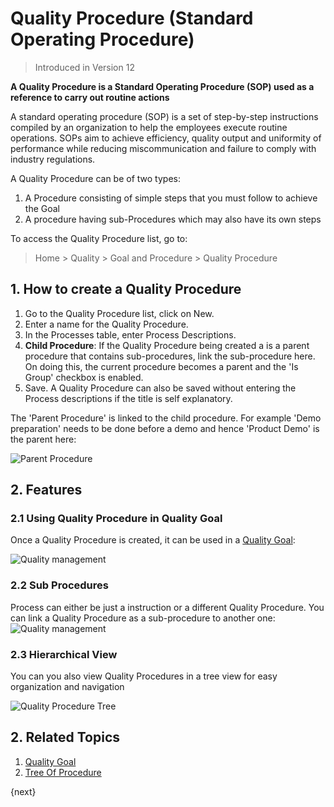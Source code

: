 <!-- add-breadcrumbs -->
# Quality Procedure (Standard Operating Procedure)

> Introduced in Version 12

**A Quality Procedure is a Standard Operating Procedure (SOP) used as a reference to carry out routine actions**

A standard operating procedure (SOP) is a set of step-by-step instructions compiled by an organization to help the employees execute routine operations. SOPs aim to achieve efficiency, quality output and uniformity of performance while reducing miscommunication and failure to comply with industry regulations.

A Quality Procedure can be of two types:
  1. A Procedure consisting of simple steps that you must follow to achieve the Goal
  1. A procedure having sub-Procedures which may also have its own steps

To access the Quality Procedure list, go to:
> Home > Quality > Goal and Procedure > Quality Procedure

## 1. How to create a Quality Procedure

1. Go to the Quality Procedure list, click on New.
1. Enter a name for the Quality Procedure.
1. In the Processes table, enter Process Descriptions.
1. **Child Procedure**: If the Quality Procedure being created a is a parent procedure that contains sub-procedures, link the sub-procedure here. On doing this, the current procedure becomes a parent and the 'Is Group' checkbox is enabled.
1. Save.
  A Quality Procedure can also be saved without entering the Process descriptions if the title is self explanatory.

The 'Parent Procedure' is linked to the child procedure. For example 'Demo preparation' needs to be done before a demo and hence 'Product Demo' is the parent here:

![Parent Procedure](/docs/v12/assets/img/quality-management/procedure-parent.png)

## 2. Features

### 2.1 Using Quality Procedure in Quality Goal
Once a Quality Procedure is created, it can be used in a [Quality Goal](/docs/user/manual/en/quality-management/quality_goal):

<img class="screenshot" alt="Quality management" src="{{docs_base_url}}/v12/assets/img/quality-management/procedure.gif">

### 2.2 Sub Procedures

Process can either be just a instruction or a different Quality Procedure. You can link a Quality Procedure as a sub-procedure to another one:
<img class="screenshot" alt="Quality management" src="{{docs_base_url}}/v12/assets/img/quality-management/procedure-1.gif">

### 2.3 Hierarchical View

You can you also view Quality Procedures in a tree view for easy organization and navigation

<img class="screenshot" alt="Quality Procedure Tree" src="{{docs_base_url}}/v12/assets/img/quality-management/Quality-Tree.gif">

## 2. Related Topics
1. [Quality Goal](/docs/user/manual/en/quality-management/quality_goal)
1. [Tree Of Procedure](/docs/user/manual/en/quality-management/tree_of_procedure)

{next}
